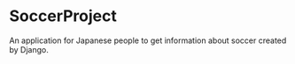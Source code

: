 # SoccerProject
An application for Japanese people to get information about soccer created by Django.
